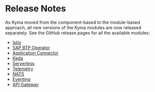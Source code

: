 # Release Notes

As Kyma moved from the component-based to the module-based approach, all new versions of the Kyma modules are now released separately.
See the GitHub release pages for all the available modules:

* [Istio](https://github.com/kyma-project/istio/releases)
* [SAP BTP Operator](https://github.com/kyma-project/btp-manager/releases)
* [Application Connector](https://github.com/kyma-project/application-connector-manager/releases)
* [Keda](https://github.com/kyma-project/keda-manager/releases)
* [Serverless](https://github.com/kyma-project/serverless/releases)
* [Telemetry](https://github.com/kyma-project/telemetry-manager/releases)
* [NATS](https://github.com/kyma-project/nats-manager/releases)
* [Eventing](https://github.com/kyma-project/eventing-manager/releases)
* [API Gateway](https://github.com/kyma-project/api-gateway/releases)
